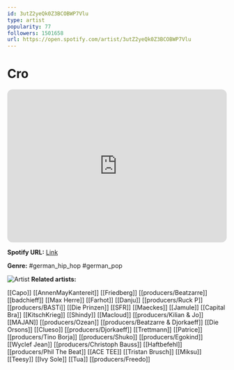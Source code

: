 ```yaml
---
id: 3utZ2yeQk0Z3BCOBWP7Vlu
type: artist
popularity: 77
followers: 1501658
url: https://open.spotify.com/artist/3utZ2yeQk0Z3BCOBWP7Vlu
---
```

# Cro

<iframe style="border-radius:12px" src="https://open.spotify.com/embed/artist/3utZ2yeQk0Z3BCOBWP7Vlu" width="100%" height="352" frameBorder="0" allowfullscreen="" allow="autoplay; clipboard-write; encrypted-media; fullscreen; picture-in-picture" loading="lazy"></iframe>

**Spotify URL:** [Link](https://open.spotify.com/artist/3utZ2yeQk0Z3BCOBWP7Vlu)

**Genre:**  #german_hip_hop #german_pop

![Artist](https://i.scdn.co/image/ab6761610000e5ebdea40a22a17049bd8f2271da)
**Related artists:**

[[Capo]]
[[AnnenMayKantereit]]
[[Friedberg]]
[[producers/Beatzarre]]
[[badchieff]]
[[Max Herre]]
[[Farhot]]
[[Danju]]
[[producers/Ruck P]]
[[producers/BASTi]]
[[Die Prinzen]]
[[SFR]]
[[Maeckes]]
[[Jamule]]
[[Capital Bra]]
[[KitschKrieg]]
[[Shindy]]
[[Macloud]]
[[producers/Kilian & Jo]]
[[MAJAN]]
[[producers/Ozean]]
[[producers/Beatzarre & Djorkaeff]]
[[Die Orsons]]
[[Clueso]]
[[producers/Djorkaeff]]
[[Trettmann]]
[[Patrice]]
[[producers/Tino Borja]]
[[producers/Shuko]]
[[producers/Egokind]]
[[Wyclef Jean]]
[[producers/Christoph Bauss]]
[[Haftbefehl]]
[[producers/Phil The Beat]]
[[ACE TEE]]
[[Tristan Brusch]]
[[Miksu]]
[[Teesy]]
[[Ivy Sole]]
[[Tua]]
[[producers/Freedo]]
